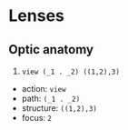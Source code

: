 # Lenses

## Optic anatomy

1. `view (_1 . _2) ((1,2),3)`
  - action: `view`
  - path: `(_1 . _2)`
  - structure: `((1,2),3)`
  - focus: `2`

